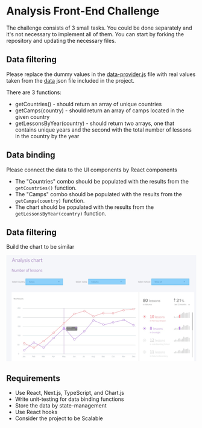 # Analysis Front-End Challenge

The challenge consists of 3 small tasks.
You could be done separately and it's not necessary to implement all of them. You can start by forking the repository and updating the necessary files.

## Data filtering

Please replace the dummy values in the [data-provider.js](./data-provider.js) file with real values taken from the [data](./data.json) json file included in the project.

There are 3 functions:

- getCountries() - should return an array of unique countries
- getCamps(country) - should return an array of camps located in the given country
- getLessonsByYear(country) - should return two arrays, one that contains unique years and the second
  with the total number of lessons in the country by the year

## Data binding

Please connect the data to the UI components by React components

- The "Countries" combo should be populated with the results from the `getCountries()` function.
- The "Camps" combo should be populated with the results from the `getCamps(country)` function.
- The chart should be populated with the results from the `getLessonsByYear(country)` function.

## Data filtering

Build the chart to be similar

![design](./chart-design.jpg)

## Requirements

- Use React, Next.js, TypeScript, and Chart.js
- Write unit-testing for data binding functions
- Store the data by state-management
- Use React hooks
- Consider the project to be Scalable
